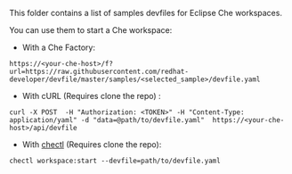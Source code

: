 This folder contains a list of samples devfiles for Eclipse Che workspaces. 

You can use them to start a Che workspace:

- With a Che Factory: 
```
https://<your-che-host>/f?url=https://raw.githubusercontent.com/redhat-developer/devfile/master/samples/<selected_sample>/devfile.yaml
```
  
- With cURL (Requires clone the repo) : 
```
curl -X POST  -H "Authorization: <TOKEN>" -H "Content-Type: application/yaml" -d "data=@path/to/devfile.yaml"  https://<your-che-host>/api/devfile
```

- With [chectl](https://github.com/che-incubator/chectl/) (Requires clone the repo): 
```
chectl workspace:start --devfile=path/to/devfile.yaml
```